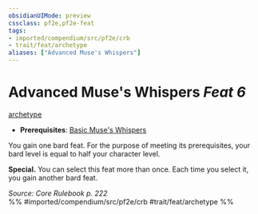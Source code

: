 ```yaml
---
obsidianUIMode: preview
cssclass: pf2e,pf2e-feat
tags:
- imported/compendium/src/pf2e/crb
- trait/feat/archetype
aliases: ["Advanced Muse's Whispers"]
---
```

# Advanced Muse's Whispers  *Feat 6*  
[archetype](archetype.md)  

- **Prerequisites**: [Basic Muse's Whispers](basic-muses-whispers.md)

You gain one bard feat. For the purpose of meeting its prerequisites, your bard level is equal to half your character level.

**Special.** You can select this feat more than once. Each time you select it, you gain another bard feat.

*Source: Core Rulebook p. 222*  
%% #imported/compendium/src/pf2e/crb #trait/feat/archetype %%
